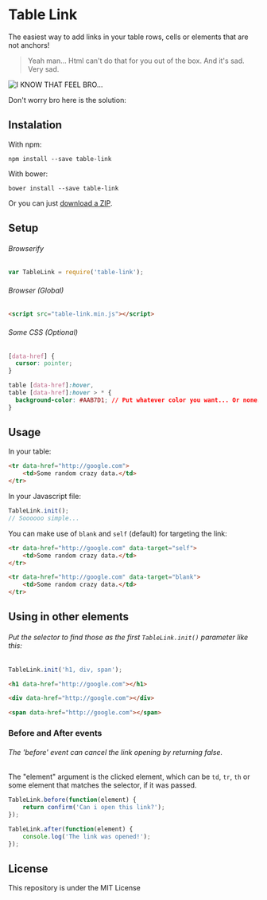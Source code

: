 # Table Link 

The easiest way to add links in your table rows, cells or elements that are not anchors!

> Yeah man... Html can't do that for you out of the box. And it's sad. Very sad.

![I KNOW THAT FEEL BRO...](http://i0.kym-cdn.com/photos/images/original/000/107/432/i_hug_that_feel.png)

Don't worry bro here is the solution:

## Instalation
With npm:
```
npm install --save table-link
```

With bower:
```
bower install --save table-link
```

Or you can just [download a ZIP](https://github.com/brunoti/table-link/archive/master.zip).

## Setup

###### Browserify
``` js
var TableLink = require('table-link');
```

###### Browser (Global)
``` html
<script src="table-link.min.js"></script>
```

###### Some CSS (Optional)
``` CSS
[data-href] {
  cursor: pointer;
}

table [data-href]:hover,
table [data-href]:hover > * {
  background-color: #AAB7D1; // Put whatever color you want... Or none.
}
```


## Usage

In your table:

``` html
<tr data-href="http://google.com">
    <td>Some random crazy data.</td>
</tr>
```

In your Javascript file:

``` js
TableLink.init();
// Soooooo simple...
```

You can make use of ```blank``` and ```self``` (default) for targeting the link:

``` html
<tr data-href="http://google.com" data-target="self">
    <td>Some random crazy data.</td>
</tr>
```

``` html
<tr data-href="http://google.com" data-target="blank">
    <td>Some random crazy data.</td>
</tr>
```

## Using in other elements

###### Put the selector to find those as the first ```TableLink.init()``` parameter like this:

``` js
TableLink.init('h1, div, span');
```

``` html
<h1 data-href="http://google.com"></h1>

<div data-href="http://google.com"></div>

<span data-href="http://google.com"></span>
```
### Before and After events

###### The 'before' event can cancel the link opening by returning false.

The "element" argument is the clicked element, which can be ```td```, ```tr```,  ```th``` or some element that matches the selector, if it was passed.

``` js
TableLink.before(function(element) {
    return confirm('Can i open this link?');
});
```

``` js
TableLink.after(function(element) {
    console.log('The link was opened!');
});
```

## License

This repository is under the MIT License
